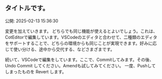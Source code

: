 ## タイトルです。

公開: 2025-02-13 15:36:30

変更を加えていきます。
どちらでも同じ機能が使えるとよいでしょう。これは、 CotEditorで編集しています。VSCodeのエディタと合わせて、二種類のエディタをサポートすることで、どちらの環境からも同じことが実現できます。好みに応じて使い分ける、途中から交代する、などさまざまです。

続いて、VSCodeで編集をしています。ここで、Commitしてみます。その後、Undo Commit してください。Amendも試してみてください。
一度、Pushしてしまったものを Revert します。


